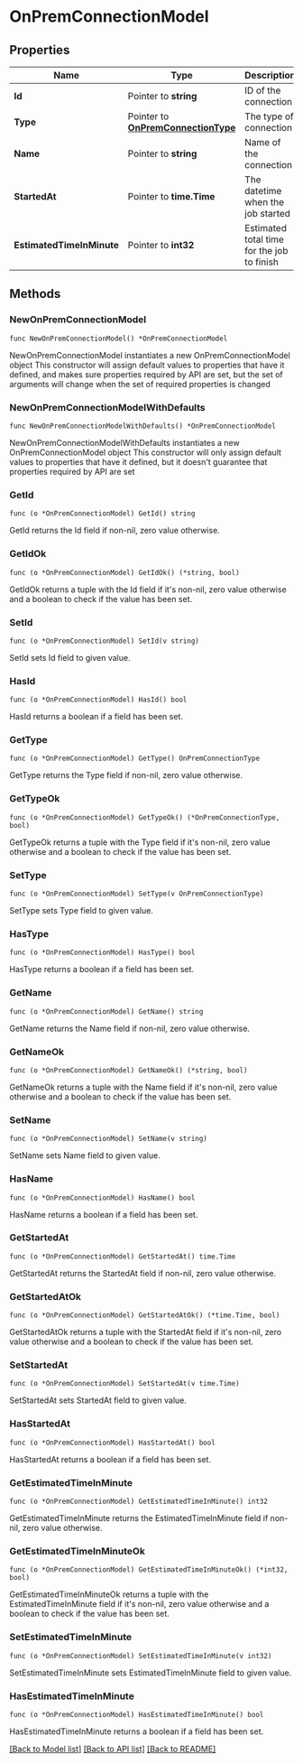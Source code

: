 # OnPremConnectionModel

## Properties

Name | Type | Description | Notes
------------ | ------------- | ------------- | -------------
**Id** | Pointer to **string** | ID of the connection | [optional] 
**Type** | Pointer to [**OnPremConnectionType**](OnPremConnectionType.md) | The type of connection | [optional] 
**Name** | Pointer to **string** | Name of the connection | [optional] 
**StartedAt** | Pointer to **time.Time** | The datetime when the job started | [optional] 
**EstimatedTimeInMinute** | Pointer to **int32** | Estimated total time for the job to finish | [optional] 

## Methods

### NewOnPremConnectionModel

`func NewOnPremConnectionModel() *OnPremConnectionModel`

NewOnPremConnectionModel instantiates a new OnPremConnectionModel object
This constructor will assign default values to properties that have it defined,
and makes sure properties required by API are set, but the set of arguments
will change when the set of required properties is changed

### NewOnPremConnectionModelWithDefaults

`func NewOnPremConnectionModelWithDefaults() *OnPremConnectionModel`

NewOnPremConnectionModelWithDefaults instantiates a new OnPremConnectionModel object
This constructor will only assign default values to properties that have it defined,
but it doesn't guarantee that properties required by API are set

### GetId

`func (o *OnPremConnectionModel) GetId() string`

GetId returns the Id field if non-nil, zero value otherwise.

### GetIdOk

`func (o *OnPremConnectionModel) GetIdOk() (*string, bool)`

GetIdOk returns a tuple with the Id field if it's non-nil, zero value otherwise
and a boolean to check if the value has been set.

### SetId

`func (o *OnPremConnectionModel) SetId(v string)`

SetId sets Id field to given value.

### HasId

`func (o *OnPremConnectionModel) HasId() bool`

HasId returns a boolean if a field has been set.

### GetType

`func (o *OnPremConnectionModel) GetType() OnPremConnectionType`

GetType returns the Type field if non-nil, zero value otherwise.

### GetTypeOk

`func (o *OnPremConnectionModel) GetTypeOk() (*OnPremConnectionType, bool)`

GetTypeOk returns a tuple with the Type field if it's non-nil, zero value otherwise
and a boolean to check if the value has been set.

### SetType

`func (o *OnPremConnectionModel) SetType(v OnPremConnectionType)`

SetType sets Type field to given value.

### HasType

`func (o *OnPremConnectionModel) HasType() bool`

HasType returns a boolean if a field has been set.

### GetName

`func (o *OnPremConnectionModel) GetName() string`

GetName returns the Name field if non-nil, zero value otherwise.

### GetNameOk

`func (o *OnPremConnectionModel) GetNameOk() (*string, bool)`

GetNameOk returns a tuple with the Name field if it's non-nil, zero value otherwise
and a boolean to check if the value has been set.

### SetName

`func (o *OnPremConnectionModel) SetName(v string)`

SetName sets Name field to given value.

### HasName

`func (o *OnPremConnectionModel) HasName() bool`

HasName returns a boolean if a field has been set.

### GetStartedAt

`func (o *OnPremConnectionModel) GetStartedAt() time.Time`

GetStartedAt returns the StartedAt field if non-nil, zero value otherwise.

### GetStartedAtOk

`func (o *OnPremConnectionModel) GetStartedAtOk() (*time.Time, bool)`

GetStartedAtOk returns a tuple with the StartedAt field if it's non-nil, zero value otherwise
and a boolean to check if the value has been set.

### SetStartedAt

`func (o *OnPremConnectionModel) SetStartedAt(v time.Time)`

SetStartedAt sets StartedAt field to given value.

### HasStartedAt

`func (o *OnPremConnectionModel) HasStartedAt() bool`

HasStartedAt returns a boolean if a field has been set.

### GetEstimatedTimeInMinute

`func (o *OnPremConnectionModel) GetEstimatedTimeInMinute() int32`

GetEstimatedTimeInMinute returns the EstimatedTimeInMinute field if non-nil, zero value otherwise.

### GetEstimatedTimeInMinuteOk

`func (o *OnPremConnectionModel) GetEstimatedTimeInMinuteOk() (*int32, bool)`

GetEstimatedTimeInMinuteOk returns a tuple with the EstimatedTimeInMinute field if it's non-nil, zero value otherwise
and a boolean to check if the value has been set.

### SetEstimatedTimeInMinute

`func (o *OnPremConnectionModel) SetEstimatedTimeInMinute(v int32)`

SetEstimatedTimeInMinute sets EstimatedTimeInMinute field to given value.

### HasEstimatedTimeInMinute

`func (o *OnPremConnectionModel) HasEstimatedTimeInMinute() bool`

HasEstimatedTimeInMinute returns a boolean if a field has been set.


[[Back to Model list]](../README.md#documentation-for-models) [[Back to API list]](../README.md#documentation-for-api-endpoints) [[Back to README]](../README.md)


